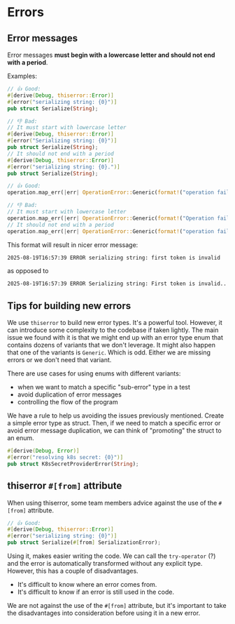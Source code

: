 # Errors

## Error messages

Error messages **must begin with a lowercase letter and should not end with a period**.

Examples:

```rust
// 👍 Good:
#[derive(Debug, thiserror::Error)]
#[error("serializing string: {0}")]
pub struct Serialize(String);

// 👎 Bad:
// It must start with lowercase letter
#[derive(Debug, thiserror::Error)]
#[error("Serializing string: {0}")]
pub struct Serialize(String);
// It should not end with a period
#[derive(Debug, thiserror::Error)]
#[error("serializing string: {0}.")]
pub struct Serialize(String);
```

```rust
// 👍 Good:
operation.map_err(|err| OperationError::Generic(format!("operation failed: {err}")))?;

// 👎 Bad:
// It must start with lowercase letter
operation.map_err(|err| OperationError::Generic(format!("Operation failed: {err}")))?;
// It should not end with a period
operation.map_err(|err| OperationError::Generic(format!("operation failed: {err}.")))?;
```

This format will result in nicer error message:

```bash
2025-08-19T16:57:39 ERROR serializing string: first token is invalid
```

as opposed to

```bash
2025-08-19T16:57:39 ERROR Serializing string: First token is invalid..
```

## Tips for building new errors

We use `thiserror` to build new error types. It's a powerful tool. However, it can introduce some complexity to the codebase if taken lightly.
The main issue we found with it is that we might end up with an error type enum that contains dozens of variants that we don't leverage. It might also happen that one of the variants is `Generic`. Which is odd. Either we are missing errors or we don't need that variant.

There are use cases for using enums with different variants:

* when we want to match a specific "sub-error" type in a test
* avoid duplication of error messages
* controlling the flow of the program

We have a rule to help us avoiding the issues previously mentioned. Create a simple error type as struct. Then, if we need to match a specific error or avoid error message duplication, we can think of "promoting" the struct to an enum.

```rust
#[derive(Debug, Error)]
#[error("resolving k8s secret: {0}")]
pub struct K8sSecretProviderError(String);
```

## thiserror `#[from]` attribute

When using thiserror, some team members advice against the use of the `#[from]` attribute.

```rust
// 👍 Good:
#[derive(Debug, thiserror::Error)]
#[error("serializing string: {0}")]
pub struct Serialize(#[from] SerializationError);
```

Using it, makes easier writing the code. We can call the `try-operator` (?) and the error is automatically transformed without any explicit type. However, this has a couple of disadvantages.

* It's difficult to know where an error comes from.
* It's difficult to know if an error is still used in the code.

We are not against the use of the `#[from]` attribute, but it's important to take the disadvantages into consideration before using it in a new error.
